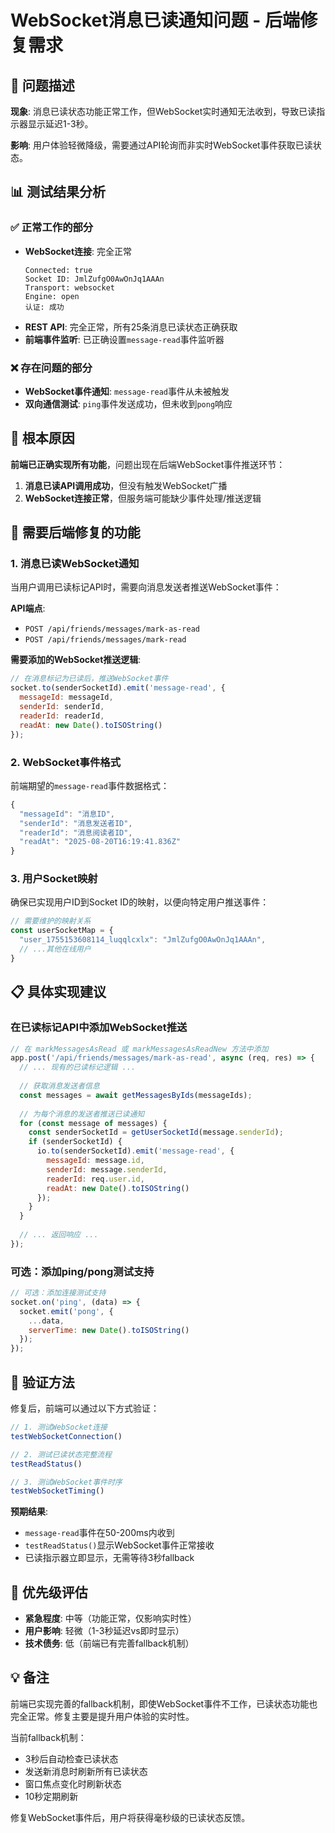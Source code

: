 # WebSocket消息已读通知问题 - 后端修复需求

## 🚨 问题描述

**现象**: 消息已读状态功能正常工作，但WebSocket实时通知无法收到，导致已读指示器显示延迟1-3秒。

**影响**: 用户体验轻微降级，需要通过API轮询而非实时WebSocket事件获取已读状态。

## 📊 测试结果分析

### ✅ 正常工作的部分
- **WebSocket连接**: 完全正常
  ```
  Connected: true
  Socket ID: JmlZufgO0AwOnJq1AAAn
  Transport: websocket
  Engine: open
  认证: 成功
  ```
- **REST API**: 完全正常，所有25条消息已读状态正确获取
- **前端事件监听**: 已正确设置`message-read`事件监听器

### ❌ 存在问题的部分
- **WebSocket事件通知**: `message-read`事件从未被触发
- **双向通信测试**: `ping`事件发送成功，但未收到`pong`响应

## 🎯 根本原因

**前端已正确实现所有功能**，问题出现在后端WebSocket事件推送环节：

1. **消息已读API调用成功**，但没有触发WebSocket广播
2. **WebSocket连接正常**，但服务端可能缺少事件处理/推送逻辑

## 🔧 需要后端修复的功能

### 1. 消息已读WebSocket通知
当用户调用已读标记API时，需要向消息发送者推送WebSocket事件：

**API端点**: 
- `POST /api/friends/messages/mark-as-read` 
- `POST /api/friends/messages/mark-read`

**需要添加的WebSocket推送逻辑**:
```javascript
// 在消息标记为已读后，推送WebSocket事件
socket.to(senderSocketId).emit('message-read', {
  messageId: messageId,
  senderId: senderId,
  readerId: readerId,  
  readAt: new Date().toISOString()
});
```

### 2. WebSocket事件格式
前端期望的`message-read`事件数据格式：
```javascript
{
  "messageId": "消息ID",
  "senderId": "消息发送者ID",
  "readerId": "消息阅读者ID", 
  "readAt": "2025-08-20T16:19:41.836Z"
}
```

### 3. 用户Socket映射
确保已实现用户ID到Socket ID的映射，以便向特定用户推送事件：
```javascript
// 需要维护的映射关系
const userSocketMap = {
  "user_1755153608114_luqqlcxlx": "JmlZufgO0AwOnJq1AAAn",
  // ...其他在线用户
}
```

## 📋 具体实现建议

### 在已读标记API中添加WebSocket推送

```javascript
// 在 markMessagesAsRead 或 markMessagesAsReadNew 方法中添加
app.post('/api/friends/messages/mark-as-read', async (req, res) => {
  // ... 现有的已读标记逻辑 ...
  
  // 获取消息发送者信息
  const messages = await getMessagesByIds(messageIds);
  
  // 为每个消息的发送者推送已读通知
  for (const message of messages) {
    const senderSocketId = getUserSocketId(message.senderId);
    if (senderSocketId) {
      io.to(senderSocketId).emit('message-read', {
        messageId: message.id,
        senderId: message.senderId,
        readerId: req.user.id,
        readAt: new Date().toISOString()
      });
    }
  }
  
  // ... 返回响应 ...
});
```

### 可选：添加ping/pong测试支持
```javascript
// 可选：添加连接测试支持
socket.on('ping', (data) => {
  socket.emit('pong', { 
    ...data, 
    serverTime: new Date().toISOString() 
  });
});
```

## 🧪 验证方法

修复后，前端可以通过以下方式验证：

```javascript
// 1. 测试WebSocket连接
testWebSocketConnection()

// 2. 测试已读状态完整流程  
testReadStatus()

// 3. 测试WebSocket事件时序
testWebSocketTiming()
```

**预期结果**:
- `message-read`事件在50-200ms内收到
- `testReadStatus()`显示WebSocket事件正常接收
- 已读指示器立即显示，无需等待3秒fallback

## 📝 优先级评估

- **紧急程度**: 中等（功能正常，仅影响实时性）
- **用户影响**: 轻微（1-3秒延迟vs即时显示）
- **技术债务**: 低（前端已有完善fallback机制）

## 💡 备注

前端已实现完善的fallback机制，即使WebSocket事件不工作，已读状态功能也完全正常。修复主要是提升用户体验的实时性。

当前fallback机制：
- 3秒后自动检查已读状态
- 发送新消息时刷新所有已读状态  
- 窗口焦点变化时刷新状态
- 10秒定期刷新

修复WebSocket事件后，用户将获得毫秒级的已读状态反馈。
